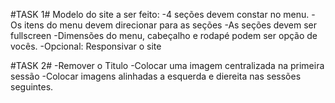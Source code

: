 #TASK 1#
Modelo do site a ser feito: 
-4 seções devem constar no menu.
-Os itens do menu devem direcionar para as seções
-As seções devem ser fullscreen
-Dimensões do menu, cabeçalho e rodapé podem ser opção de vocês.
-Opcional: Responsivar o site

#TASK 2#
-Remover o Titulo
-Colocar uma imagem centralizada na primeira sessão
-Colocar imagens alinhadas a esquerda e diereita nas sessões seguintes.
